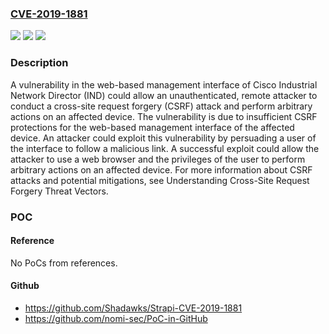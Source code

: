 ### [CVE-2019-1881](https://cve.mitre.org/cgi-bin/cvename.cgi?name=CVE-2019-1881)
![](https://img.shields.io/static/v1?label=Product&message=Cisco%20Industrial%20Network%20Director%20&color=blue)
![](https://img.shields.io/static/v1?label=Version&message=n%2Fa&color=blue)
![](https://img.shields.io/static/v1?label=Vulnerability&message=CWE-352&color=brighgreen)

### Description

A vulnerability in the web-based management interface of Cisco Industrial Network Director (IND) could allow an unauthenticated, remote attacker to conduct a cross-site request forgery (CSRF) attack and perform arbitrary actions on an affected device. The vulnerability is due to insufficient CSRF protections for the web-based management interface of the affected device. An attacker could exploit this vulnerability by persuading a user of the interface to follow a malicious link. A successful exploit could allow the attacker to use a web browser and the privileges of the user to perform arbitrary actions on an affected device. For more information about CSRF attacks and potential mitigations, see Understanding Cross-Site Request Forgery Threat Vectors.

### POC

#### Reference
No PoCs from references.

#### Github
- https://github.com/Shadawks/Strapi-CVE-2019-1881
- https://github.com/nomi-sec/PoC-in-GitHub

